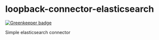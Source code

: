 loopback-connector-elasticsearch
================================

[![Greenkeeper badge](https://badges.greenkeeper.io/offlinehacker/loopback-connector-elasticsearch.svg)](https://greenkeeper.io/)

Simple elasticsearch connector
